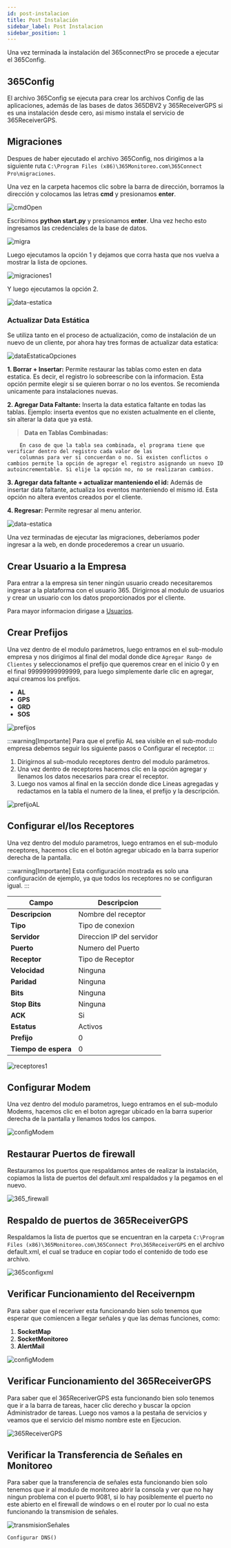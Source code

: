 ```yaml
---
id: post-instalacion
title: Post Instalación
sidebar_label: Post Instalacion
sidebar_position: 1
---
```


Una vez terminada la instalación del 365connectPro se procede a ejecutar el 365Config.

## 365Config

El archivo 365Config se ejecuta para crear los archivos Config de las aplicaciones, además de las bases de datos 365DBV2 y 365ReceiverGPS si es una instalación desde cero, asi mismo instala el servicio de 365ReceiverGPS.

## Migraciones

Despues de haber ejecutado el archivo 365Config, nos dirigimos a la siguiente ruta `C:\Program Files (x86)\365Monitoreo.com\365Connect Pro\migraciones`.

Una vez en la carpeta hacemos clic sobre la barra de dirección, borramos la dirección y colocamos las letras **cmd** y presionamos **enter**.

![cmdOpen](./img/post_install/cmdOpen.png "cmdOpen")

Escribimos **python start.py** y presionamos **enter**. Una vez hecho esto ingresamos las credenciales de la base de datos.

![migra](./img/Update/migra.png "migra")

Luego ejecutamos la opción 1 y dejamos que corra hasta que nos vuelva a mostrar la lista de opciones.

![migraciones1](./img/post_install/migraciones1.jpg "migraciones1")

Y luego ejecutamos la opción 2.

![data-estatica](./img/post_install/dataCompare.png "data-estatica")

### Actualizar Data Estática

Se utiliza tanto en el proceso de actualización, como de instalación de un nuevo de un cliente, por ahora hay tres formas de actualizar data estatica:

![dataEstaticaOpciones](./img/post_install/dataEstaticaOpciones.png "dataEstaticaOpciones")

**1. Borrar + Insertar:**
Permite restaurar las tablas como esten en data estatica. Es decir, el registro lo sobreescribe con la informacion.
Esta opción permite elegir si se quieren borrar o no los eventos. Se recomienda unicamente para instalaciones nuevas.

**2. Agregar Data Faltante:**
Inserta la data estatica faltante en todas las tablas.
Ejemplo: inserta eventos que no existen actualmente en el cliente, sin alterar la data que ya está.

> **Data en Tablas Combinadas:**

    	En caso de que la tabla sea combinada, el programa tiene que verificar dentro del registro cada valor de las
    	columnas para ver si concuerdan o no. Si existen conflictos o cambios permite la opción de agregar el registro asignando un nuevo ID autoincrementable. Si elije la opción no, no se realizaran cambios.

**3. Agregar data faltante + actualizar manteniendo el id:**
Además de insertar data faltante, actualiza los eventos manteniendo el mismo id. Esta opción no altera eventos creados por el cliente.

**4. Regresar:**
Permite regresar al menu anterior.

![data-estatica](./img/post_install/data-estatica.jpg "data-estatica")

Una vez terminadas de ejecutar las migraciones, deberíamos poder ingresar a la web, en donde procederemos a crear un usuario.

## Crear Usuario a la Empresa

Para entrar a la empresa sin tener ningún usuario creado necesitaremos ingresar a la plataforma con el usuario 365. Dirigirnos al modulo de usuarios y crear un usuario con los datos proporcionados por el cliente.

Para mayor informacion dirigase a [ Usuarios](usuarios#).

## Crear Prefijos

Una vez dentro de el modulo parámetros, luego entramos en el sub-modulo empresa y nos dirigimos al final del modal donde dice `Agregar Rango de Clientes` y seleccionamos el prefijo que queremos crear en el inicio 0 y en el final 99999999999999, para luego simplemente darle clic en agregar, aquí creamos los prefijos.

- **AL**
- **GPS**
- **GRD**
- **SOS**

![prefijos](./img/post_install/Prefijos.png "prefijos")

:::warning[Importante]
Para que el prefijo AL sea visible en el sub-modulo empresa debemos seguir los siguiente pasos o Configurar el receptor.
:::

1. Dirigirnos al sub-modulo receptores dentro del modulo parámetros.
2. Una vez dentro de receptores hacemos clic en la opción agregar y llenamos los datos necesarios para crear el receptor.
3. Luego nos vamos al final en la sección donde dice Lineas agregadas y redactamos en la tabla el numero de la linea, el prefijo y la descripción.

![prefijoAL](./img/post_install/prefijoAL.png "prefijoAL")

## Configurar el/los Receptores

Una vez dentro del modulo parametros, luego entramos en el sub-modulo receptores, hacemos clic en el botón agregar ubicado en la barra superior derecha de la pantalla.

:::warning[Importante]
Esta configuración mostrada es solo una configuración de ejemplo, ya que todos los receptores no se configuran igual.
:::

| Campo                | Descripcion               |
| -------------------- | ------------------------- |
| **Descripcion**      | Nombre del receptor       |
| **Tipo**             | Tipo de conexion          |
| **Servidor**         | Direccion IP del servidor |
| **Puerto**           | Numero del Puerto         |
| **Receptor**         | Tipo de Receptor          |
| **Velocidad**        | Ninguna                   |
| **Paridad**          | Ninguna                   |
| **Bits**             | Ninguna                   |
| **Stop Bits**        | Ninguna                   |
| **ACK**              | Si                        |
| **Estatus**          | Activos                   |
| **Prefijo**          | 0                         |
| **Tiempo de espera** | 0                         |

![receptores1](./img/post_install/receptores1.png "receptores1")

## Configurar Modem

Una vez dentro del modulo parametros, luego entramos en el sub-modulo Modems, hacemos clic en el boton agregar ubicado en la barra superior derecha de la pantalla y llenamos todos los campos.

![configModem](./img/post_install/configModem.png "configModem")

## Restaurar Puertos de firewall

Restauramos los puertos que respaldamos antes de realizar la instalación, copiamos la lista de puertos del default.xml respaldados y la pegamos en el nuevo.

![365_firewall](./img/Update/365_firewall.png "365_firewall")

## Respaldo de puertos de 365ReceiverGPS

Respaldamos la lista de puertos que se encuentran en la carpeta `C:\Program Files (x86)\365Monitoreo.com\365Connect Pro\365ReceiverGPS` en el archivo default.xml, el cual se traduce en copiar todo el contenido de todo ese archivo.

![365configxml](./img/Update/configxml.png "365configxml")

## Verificar Funcionamiento del Receivernpm

Para saber que el receriver esta funcionando bien solo tenemos que esperar que comiencen a llegar señales y que las demas funciones, como:

1.  **SocketMap**
2.  **SocketMonitoreo**
3.  **AlertMail**

![configModem](./img/post_install/configReceiver.png "configModem")

## Verificar Funcionamiento del 365ReceiverGPS

Para saber que el 365ReceriverGPS esta funcionando bien solo tenemos que ir a la barra de tareas, hacer clic derecho y buscar la opcion Administrador de tareas. Luego nos vamos a la pestaña de servicios y veamos que el servicio del mismo nombre este en Ejecucion.

![365ReceiverGPS](./img/post_install/365ReceiverGPS.png "365ReceiverGPS")

## Verificar la Transferencia de Señales en Monitoreo

Para saber que la transferencia de señales esta funcionando bien solo tenemos que ir al modulo de monitoreo abrir la consola y ver que no hay ningun problema con el puerto 9081, si lo hay posiblemente el puerto no este abierto en el firewall de windows o en el router por lo cual no esta funcionando la transmision de señales.

![transmisionSeñales](./img/post_install/transmisionSeñales.png "transmisionSeñales")

    Configurar DNS()
